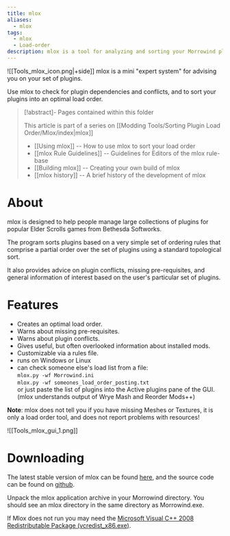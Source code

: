 ```yaml
---
title: mlox
aliases:
  - mlox
tags:
  - mlox
  - Load-order
description: mlox is a tool for analyzing and sorting your Morrowind plugin load order.
---
```

![[Tools_mlox_icon.png|+side]]
mlox is a mini "expert system" for advising you on your set of plugins.

Use mlox to check for plugin dependencies and conflicts, and to sort your plugins into an optimal load order.

>[!abstract]- Pages contained within this folder 
>
>This article is part of a series on [[Modding Tools/Sorting Plugin Load Order/Mlox/index|mlox]]
> 
>* [[Using mlox]] -- How to use mlox to sort your load order
>* [[mlox Rule Guidelines]] -- Guidelines for Editors of the mlox rule-base
>* [[Building mlox]] -- Creating your own build of mlox
>* [[mlox history]] -- A brief history of the development of mlox 

# About
mlox is designed to help people manage large collections of plugins for popular Elder Scrolls games from Bethesda Softworks.

The program sorts plugins based on a very simple set of ordering rules that comprise a partial order over the set of plugins using a standard topological sort.

It also provides advice on plugin conflicts, missing pre-requisites, and general information of interest based on the user's particular set of plugins.

# Features
* Creates an optimal load order.
* Warns about missing pre-requisites.
* Warns about plugin conflicts.
* Gives useful, but often overlooked information about installed mods.
* Customizable via a rules file.
* runs on Windows or Linux
* can check someone else's load list from a file:  
        `mlox.py -wf Morrowind.ini`  
        `mlox.py -wf someones_load_order_posting.txt`  
    or just paste the list of plugins into the Active plugins pane of the GUI. (mlox understands output of Wrye Mash and Reorder Mods++)

**Note**: mlox does not tell you if you have missing Meshes or Textures, it is only a load order tool, and does not report problems with resources!

![[Tools_mlox_gui_1.png]]

# Downloading
The latest stable version of mlox can be found [here](https://github.com/rfuzzo/mlox/releases), and the source code can be found on [github](https://github.com/rfuzzo/mlox).

Unpack the mlox application archive in your Morrowind directory. You should see an mlox directory in the same directory as Morrowind.exe.

If Mlox does not run you may need the [Microsoft Visual C++ 2008 Redistributable Package (vcredist_x86.exe)](http://www.microsoft.com/downloads/details.aspx?FamilyID=9b2da534-3e03-4391-8a4d-074b9f2bc1bf&displaylang=en).

